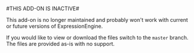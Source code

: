 #THIS ADD-ON IS INACTIVE#

This add-on is no longer maintained and probably won't work with current or future versions of ExpressionEngine.

If you would like to view or download the files switch to the `master` branch. The files are provided as-is with no support.
